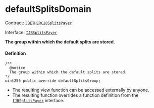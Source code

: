 # defaultSplitsDomain

Contract: [`JBETHERC20SplitsPayer`](/docs/v4/deprecated/v2/contracts/or-utilities/jbetherc20splitspayer/README.md)

Interface: [`IJBSplitsPayer`](/docs/v4/deprecated/v2/interfaces/ijbsplitspayer.md)

**The group within which the default splits are stored.**

#### Definition

```
/**
  @notice
  The group within which the default splits are stored.
*/
uint256 public override defaultSplitsGroup;
```

* The resulting view function can be accessed externally by anyone.
* The resulting function overrides a function definition from the [`IJBSplitsPayer`](/docs/v4/deprecated/v2/interfaces/ijbsplitspayer.md) interface.
